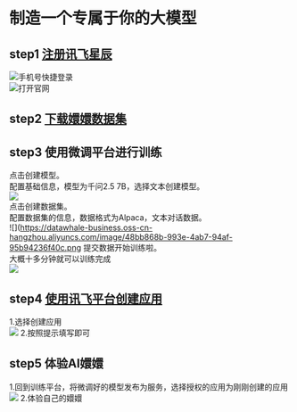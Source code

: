 # 制造一个专属于你的大模型
## **step1** [注册讯飞星辰](https://training.xfyun.cn/?ch=maas-dw-mxb)
![手机号快捷登录](https://datawhale-business.oss-cn-hangzhou.aliyuncs.com/image/874a71f6-68f5-478e-894a-1ab5f0999cd1.png)  
![打开官网](https://datawhale-business.oss-cn-hangzhou.aliyuncs.com/image/9b1438c2-d52d-49f0-abbd-c852ae2307f5.png)  

## **step2** [下载嬛嬛数据集](https://github.com/datawhalechina/self-llm/blob/master/dataset/huanhuan.json)
## **step3** 使用微调平台进行训练
点击创建模型。  
配置基础信息，模型为千问2.5 7B，选择文本创建模型。  
![](https://datawhale-business.oss-cn-hangzhou.aliyuncs.com/image/4a674ade-3744-4f9a-a21d-e35f7a43de7d.png)  
点击创建数据集。  
配置数据集的信息，数据格式为Alpaca，文本对话数据。  
![](https://datawhale-business.oss-cn-hangzhou.aliyuncs.com/image/48bb868b-993e-4ab7-94af-95b94236f40c.png
提交数据开始训练啦。  
大概十多分钟就可以训练完成  
![](https://datawhale-business.oss-cn-hangzhou.aliyuncs.com/3442/dashboard/1733635219635/image.png)

## **step4** [使用讯飞平台创建应用](https://console.xfyun.cn/app/myapp)
1.选择创建应用  
![](https://datawhale-business.oss-cn-hangzhou.aliyuncs.com/image/00370072-543b-4e1b-a98e-4c10d2c17a80.png)
2.按照提示填写即可

## **step5** 体验AI嬛嬛
1.回到训练平台，将微调好的模型发布为服务，选择授权的应用为刚刚创建的应用  
![](https://datawhale-business.oss-cn-hangzhou.aliyuncs.com/image/78e0b7fe-aa23-459b-8a2b-452f37eb47f9.png)
2.体验自己的嬛嬛
